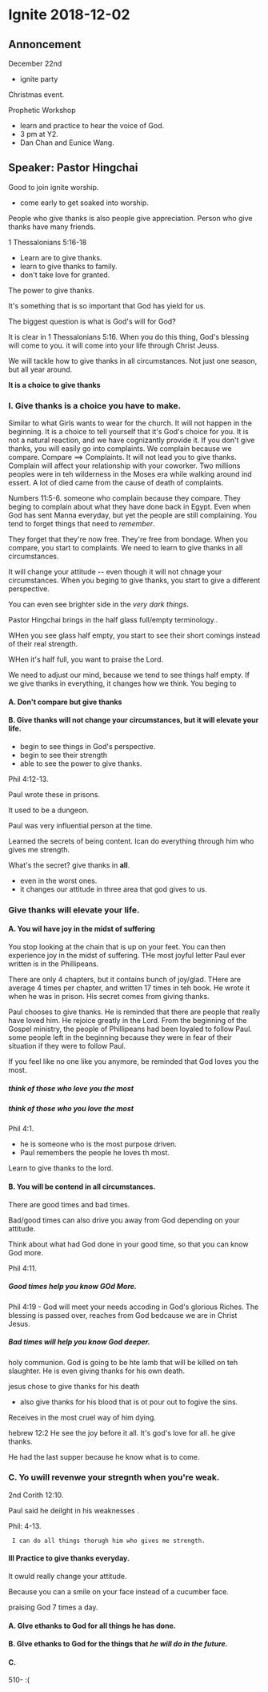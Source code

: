 # Ignite 2018-12-02

## Annoncement

December 22nd
- ignite party

Christmas event.

Prophetic Workshop
- learn and practice to hear the voice of God.
- 3 pm at Y2.
- Dan Chan and Eunice Wang.

## Speaker: Pastor Hingchai

Good to join ignite worship.
  - come early to get soaked into worship.

People who give thanks is also people give appreciation.
Person who give thanks have many friends.

1 Thessalonians 5:16-18
- Learn are to give thanks.
- learn to give thanks to family.
- don't take love for granted.

The power to give thanks.

It's something that is so important that God has yield for us.

The biggest question is what is God's will for God?

It is clear in 1 Thessalonians 5:16. When you do this thing, God's blessing will come to you. it will come into your life through Christ Jeuss.

We will tackle how to give thanks in all circumstances. Not just one season, but all year around.

**It is a choice to give thanks**

### I. Give thanks is a choice you have to make.

Similar to what Girls wants to wear for the church. It will not happen in the beginning. It is a choice to tell yourself that it's God's choice for you.
It is not a natural reaction, and we have cognizantly provide it. If you don't give thanks, you will easily go into complaints. We complain because we compare.
Compare ==> Complaints. It will not lead you to give thanks. Complain will affect your relationship with your coworker. Two millions peoples were in teh wilderness in the Moses era while walking around ind essert. A lot of died came from the cause of death of complaints.

Numbers 11:5-6. someone who complain because they compare. They beging to complain about what they have done back in Egypt. Even when God has sent Manna everyday, but yet the people are still complaining. You tend to forget things that need to *remember*.

They forget that they're now free. They're free from bondage. When you compare, you start to complaints. We need to learn to give thanks in all circumstances.

It will change your attitude -- even though it will not chnage your circumstances. When you beging to give thanks, you start to give a different perspective.

You can even see brighter side in the *very dark things*.

Pastor Hingchai brings in the half glass full/empty terminology..

WHen you see glass half empty, you start to see their short comings instead of their real strength.

WHen it's half full, you want to praise the Lord.

We need to adjust our mind, because we tend to see things half empty. If we give thanks in everything, it changes how we think. You beging to

#### A. Don't compare but give thanks

#### B. Give thanks will not change your circumstances, but it will elevate your life.

- begin to see things in God's perspective.
- begin to see their strength
- able to see the power to give thanks.

Phil 4:12-13.

Paul wrote these in prisons.

It used to be a dungeon.

Paul was very influential person at the time.

Learned the secrets of being content. Ican do everything through him who gives me strength.

What's the secret? give thanks in **all**.

- even in the worst ones.
- it changes our attitude in three area that god gives to us.

### Give thanks will elevate your life.

#### A. You wil have joy in the midst of suffering

You stop looking at the chain that is up on your feet. You can then experience joy in the midst of suffering. THe most joyful letter Paul ever written is in the Phillipeans.

There are only 4 chapters, but it contains bunch of joy/glad. THere are average 4 times per chapter, and written 17 times in teh book. He wrote it when he was in prison. His secret comes from giving thanks.

Paul chooses to give thanks. He is reminded that there are people that really have loved him. He rejoice greatly in the Lord. From the beginning of the Gospel ministry, the people of Phillipeans had been loyaled to follow Paul. some people left in the beginning because they were in fear of their situation if they were to follow Paul.

If you feel like no one like you anymore, be reminded that God loves you the most.

##### think of those who love you the most

##### think of those who you love the most

Phil 4:1.
- he is someone who is the most purpose driven.
- Paul remembers the people he loves th most.

Learn to give thanks to the lord.

#### B. You will be contend in all circumstances.

There are good times and bad times.

Bad/good times can also drive you away from God depending on your attitude.

Think about what had God done in your good time, so that you can know God more.

Phil 4:11. 

##### Good times help you know GOd More. 

Phil 4:19 - God will meet your needs accoding in God's glorious Riches.
The blessing is passed over, reaches from God bedcause we are in Christ Jesus.

##### Bad times will help you know God deeper.

holy communion. God is going to be hte lamb that will be killed on teh slaughter. He is even giving thanks for his own death.

jesus chose to give thanks for his death
- also give thanks for his blood that is ot pour out to fogive the sins.

Receives in the most cruel way of him dying.

hebrew 12:2
 He see the joy before it all. It's god's love for all. he give thanks.

He had the last supper because he know what is to come.

### C. Yo uwill revenwe your stregnth when you're weak.

2nd Corith 12:10. 

Paul said he deilght in his weaknesses .

Phil: 4-13. 

` I can do all things thorugh him who gives me strength.`

#### III Practice to give thanks everyday.

It owuld really change your attitude.

Because you can a smile on your face instead of a cucumber face.

praising God 7 times a day. 

#### A. GIve ethanks to God for all things he has done.

#### B. GIve ethanks to God for the things that *he will do in the future.*

#### C. 

510- :(